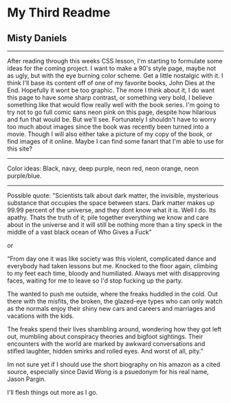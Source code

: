 # My Third Readme

## Misty Daniels

***

After reading through this weeks CSS lesson, I'm starting to formulate some
ideas for the coming project.
I want to make a 90's style page, maybe not as ugly, but with the eye
burning color scheme. Get a little nostalgic with it.
I think I'll base its content off of one of my favorite books, John Dies
at the End. Hopefully it wont be too graphic.
The more I think about it, I do want this page to have some sharp contrast, or
something very bold, I believe something like that would flow really well with
the book series.
I'm going to try not to go full comic sans neon pink on this page, despite
how hilarious and fun that would be. But we'll see.
Fortunately I shouldn't have to worry too much about images since the book
was recently been turned into a movie. Though I will also either take a
picture of my copy of the book, or find images of it online.
Maybe I can find some fanart that I'm able to use for this site?
***
Color ideas: Black, navy, deep purple, neon red, neon orange, neon purple/blue.
***
Possible quote:
"Scientists talk about dark matter, the invisible, mysterious substance
that occupies the space between stars. Dark matter makes up 99.99 percent
of the universe, and they dont know what it is. Well I do. Its apathy.
Thats the truth of it; pile together everything we know and care about in the
universe and it will still be nothing more than a tiny speck in the middle
of a vast black ocean of Who Gives a Fuck"

or

“From day one it was like society was this violent, complicated dance and
everybody had taken lessons but me. Knocked to the floor again, climbing to my
feet each time, bloody and humiliated. Always met with disapproving faces,
waiting for me to leave so I'd stop fucking up the party.

The wanted to push me outside, where the freaks huddled in the cold. Out there
with the misfits, the broken, the glazed-eye types who can only watch as the
normals enjoy their shiny new cars and careers and marriages and vacations with
the kids.

The freaks spend their lives shambling around, wondering how they got left out,
mumbling about conspiracy theories and bigfoot sightings. Their encounters with
the world are marked by awkward conversations and stifled laughter, hidden
smirks and rolled eyes. And worst of all, pity.”

Im not sure yet if I should use the short biography on his amazon as a cited
source, especially since David Wong is a psuedonym for his real name,
Jason Pargin.

I'll flesh things out more as I go.
